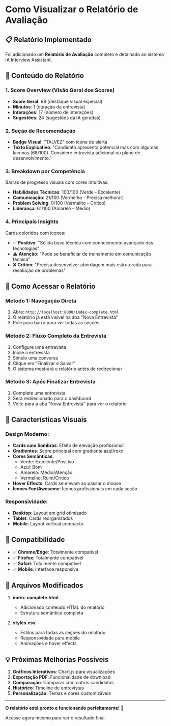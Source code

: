 # Como Visualizar o Relatório de Avaliação

## 📋 Relatório Implementado

Foi adicionado um **Relatório de Avaliação** completo e detalhado ao sistema IA Interview Assistant.

## 🎯 Conteúdo do Relatório

### 1. **Score Overview (Visão Geral dos Scores)**
- **Score Geral**: 68 (destaque visual especial)
- **Minutos**: 1 (duração da entrevista)
- **Interações**: 17 (número de interações)
- **Sugestões**: 24 (sugestões da IA geradas)

### 2. **Seção de Recomendação**
- **Badge Visual**: "TALVEZ" com ícone de alerta
- **Texto Explicativo**: "Candidato apresenta potencial mas com algumas lacunas (68/100). Considere entrevista adicional ou plano de desenvolvimento."

### 3. **Breakdown por Competência**
Barras de progresso visuais com cores intuitivas:
- **Habilidades Técnicas**: 100/100 (Verde - Excelente)
- **Comunicação**: 21/100 (Vermelho - Precisa melhorar)
- **Problem Solving**: 0/100 (Vermelho - Crítico)
- **Liderança**: 61/100 (Amarelo - Médio)

### 4. **Principais Insights**
Cards coloridos com ícones:
- ✅ **Positivo**: "Sólida base técnica com conhecimento avançado das tecnologias"
- ⚠️ **Atenção**: "Pode se beneficiar de treinamento em comunicação técnica"
- ❌ **Crítico**: "Precisa desenvolver abordagem mais estruturada para resolução de problemas"

## 🚀 Como Acessar o Relatório

### Método 1: Navegação Direta
1. Abra: `http://localhost:8000/index-complete.html`
2. O relatório já está visível na aba "Nova Entrevista"
3. Role para baixo para ver todas as seções

### Método 2: Fluxo Completo da Entrevista
1. Configure uma entrevista
2. Inicie a entrevista
3. Simule uma conversa
4. Clique em "Finalizar e Salvar"
5. O sistema mostrará o relatório antes de redirecionar

### Método 3: Após Finalizar Entrevista
1. Complete uma entrevista
2. Será redirecionado para o dashboard
3. Volte para a aba "Nova Entrevista" para ver o relatório

## 🎨 Características Visuais

### Design Moderno:
- **Cards com Sombras**: Efeito de elevação profissional
- **Gradientes**: Score principal com gradiente azul/roxo
- **Cores Semânticas**: 
  - Verde: Excelente/Positivo
  - Azul: Bom
  - Amarelo: Médio/Atenção
  - Vermelho: Ruim/Crítico
- **Hover Effects**: Cards se elevam ao passar o mouse
- **Ícones FontAwesome**: Ícones profissionais em cada seção

### Responsividade:
- **Desktop**: Layout em grid otimizado
- **Tablet**: Cards reorganizados
- **Mobile**: Layout vertical compacto

## 📱 Compatibilidade

- ✅ **Chrome/Edge**: Totalmente compatível
- ✅ **Firefox**: Totalmente compatível
- ✅ **Safari**: Totalmente compatível
- ✅ **Mobile**: Interface responsiva

## 🔧 Arquivos Modificados

1. **index-complete.html**: 
   - Adicionado conteúdo HTML do relatório
   - Estrutura semântica completa

2. **styles.css**: 
   - Estilos para todas as seções do relatório
   - Responsividade para mobile
   - Animações e hover effects

## 💡 Próximas Melhorias Possíveis

1. **Gráficos Interativos**: Chart.js para visualizações
2. **Exportação PDF**: Funcionalidade de download
3. **Comparação**: Comparar com outros candidatos
4. **Histórico**: Timeline de entrevistas
5. **Personalização**: Temas e cores customizáveis

---

**O relatório está pronto e funcionando perfeitamente!** 🎉

Acesse agora mesmo para ver o resultado final.
